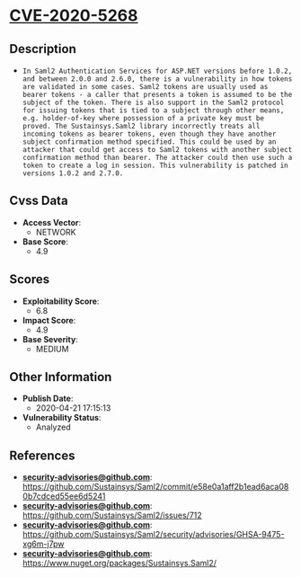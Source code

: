 
# [CVE-2020-5268](https://github.com/Sustainsys/Saml2/commit/e58e0a1aff2b1ead6aca080b7cdced55ee6d5241)

## Description

- `In Saml2 Authentication Services for ASP.NET versions before 1.0.2, and between 2.0.0 and 2.6.0, there is a vulnerability in how tokens are validated in some cases. Saml2 tokens are usually used as bearer tokens - a caller that presents a token is assumed to be the subject of the token. There is also support in the Saml2 protocol for issuing tokens that is tied to a subject through other means, e.g. holder-of-key where possession of a private key must be proved. The Sustainsys.Saml2 library incorrectly treats all incoming tokens as bearer tokens, even though they have another subject confirmation method specified. This could be used by an attacker that could get access to Saml2 tokens with another subject confirmation method than bearer. The attacker could then use such a token to create a log in session. This vulnerability is patched in versions 1.0.2 and 2.7.0.`

## Cvss Data

- **Access Vector**:
  - NETWORK
- **Base Score**:
  - 4.9

## Scores

- **Exploitability Score**:
  - 6.8
- **Impact Score**:
  - 4.9
- **Base Severity**:
  - MEDIUM

## Other Information

- **Publish Date**:
  - 2020-04-21 17:15:13
- **Vulnerability Status**:
  - Analyzed

## References

- **security-advisories@github.com**: https://github.com/Sustainsys/Saml2/commit/e58e0a1aff2b1ead6aca080b7cdced55ee6d5241
- **security-advisories@github.com**: https://github.com/Sustainsys/Saml2/issues/712
- **security-advisories@github.com**: https://github.com/Sustainsys/Saml2/security/advisories/GHSA-9475-xg6m-j7pw
- **security-advisories@github.com**: https://www.nuget.org/packages/Sustainsys.Saml2/

